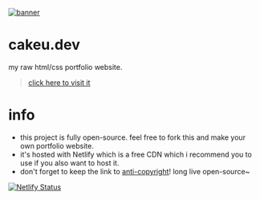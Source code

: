 [![banner](https://github.com/imcakeu/cakeu.dev/blob/main/media/logo.png?raw=true)](https://cakeu.dev/)
# cakeu.dev
my raw html/css portfolio website.
> [click here to visit it](https://cakeu.dev/)

# info
- this project is fully open-source. feel free to fork this and make your own portfolio website.
- it's hosted with Netlify which is a free CDN which i recommend you to use if you also want to host it.
- don't forget to keep the link to [anti-copyright]([https://www.anticopyright.com/](https://web.archive.org/web/20230628162549/https://www.anticopyright.com/))! long live open-source~

[![Netlify Status](https://api.netlify.com/api/v1/badges/3bebc898-439d-4840-b18c-184c9d8545a9/deploy-status)](https://app.netlify.com/sites/cakeu/deploys)
